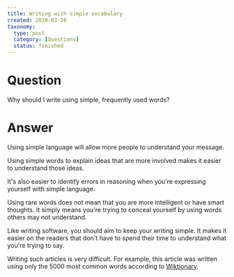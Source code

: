 ```yaml
---
title: Writing with simple vocabulary
created: 2020-03-28
taxonomy:
  type: post
  category: [Questions]
  status: finished
---
```


# Question
Why should I write using simple, frequently used words?

# Answer
Using simple language will allow more people to understand your message.

Using simple words to explain ideas that are more involved makes it easier to understand those ideas.

It's also easier to identify errors in reasoning when you're expressing yourself with simple language.

Using rare words does not mean that you are more intelligent or have smart thoughts. It simply means you're trying to conceal yourself by using words others may not understand.

Like writing software, you should aim to keep your writing simple. It makes it easier on the readers that don't have to spend their time to understand what you're trying to say.

Writing such articles is very difficult. For example, this article was written using only the 5000 most common words according to [Wiktionary](https://en.wiktionary.org/wiki/Wiktionary:Frequency_lists/PG/2006/04/1-10000).

